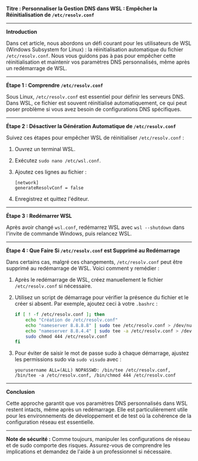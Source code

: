 

**Titre : Personnaliser la Gestion DNS dans WSL : Empêcher la Réinitialisation de `/etc/resolv.conf`**

---

**Introduction**

Dans cet article, nous abordons un défi courant pour les utilisateurs de WSL (Windows Subsystem for Linux) : la réinitialisation automatique du fichier `/etc/resolv.conf`. Nous vous guidons pas à pas pour empêcher cette réinitialisation et maintenir vos paramètres DNS personnalisés, même après un redémarrage de WSL.

---

**Étape 1 : Comprendre `/etc/resolv.conf`**

Sous Linux, `/etc/resolv.conf` est essentiel pour définir les serveurs DNS. Dans WSL, ce fichier est souvent réinitialisé automatiquement, ce qui peut poser problème si vous avez besoin de configurations DNS spécifiques.

---

**Étape 2 : Désactiver la Génération Automatique de `/etc/resolv.conf`**

Suivez ces étapes pour empêcher WSL de réinitialiser `/etc/resolv.conf` :

1. Ouvrez un terminal WSL.
2. Exécutez `sudo nano /etc/wsl.conf`.
3. Ajoutez ces lignes au fichier :

   ```
   [network]
   generateResolvConf = false
   ```

4. Enregistrez et quittez l'éditeur.

---

**Étape 3 : Redémarrer WSL**

Après avoir changé `wsl.conf`, redémarrez WSL avec `wsl --shutdown` dans l'invite de commande Windows, puis relancez WSL.

---

**Étape 4 : Que Faire Si `/etc/resolv.conf` est Supprimé au Redémarrage**

Dans certains cas, malgré ces changements, `/etc/resolv.conf` peut être supprimé au redémarrage de WSL. Voici comment y remédier :

1. Après le redémarrage de WSL, créez manuellement le fichier `/etc/resolv.conf` si nécessaire.
2. Utilisez un script de démarrage pour vérifier la présence du fichier et le créer si absent. Par exemple, ajoutez ceci à votre `.bashrc` :

   ```bash
   if [ ! -f /etc/resolv.conf ]; then
       echo "Création de /etc/resolv.conf"
       echo "nameserver 8.8.8.8" | sudo tee /etc/resolv.conf > /dev/null
       echo "nameserver 8.8.4.4" | sudo tee -a /etc/resolv.conf > /dev/null
       sudo chmod 444 /etc/resolv.conf
   fi
   ```

3. Pour éviter de saisir le mot de passe sudo à chaque démarrage, ajustez les permissions sudo via `sudo visudo` avec :

   ```
   yourusername ALL=(ALL) NOPASSWD: /bin/tee /etc/resolv.conf, /bin/tee -a /etc/resolv.conf, /bin/chmod 444 /etc/resolv.conf
   ```

---

**Conclusion**

Cette approche garantit que vos paramètres DNS personnalisés dans WSL restent intacts, même après un redémarrage. Elle est particulièrement utile pour les environnements de développement et de test où la cohérence de la configuration réseau est essentielle.

---

**Note de sécurité :** Comme toujours, manipuler les configurations de réseau et de sudo comporte des risques. Assurez-vous de comprendre les implications et demandez de l'aide à un professionnel si nécessaire.
